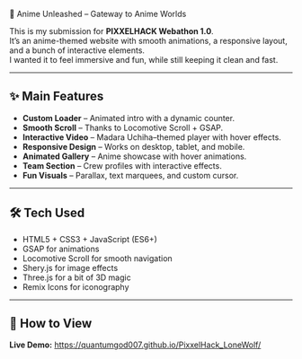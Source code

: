 🌸 Anime Unleashed – Gateway to Anime Worlds

This is my submission for **PIXXELHACK Webathon 1.0**.  
It’s an anime-themed website with smooth animations, a responsive layout, and a bunch of interactive elements.  
I wanted it to feel immersive and fun, while still keeping it clean and fast.

---

## ✨ Main Features
- **Custom Loader** – Animated intro with a dynamic counter.
- **Smooth Scroll** – Thanks to Locomotive Scroll + GSAP.
- **Interactive Video** – Madara Uchiha–themed player with hover effects.
- **Responsive Design** – Works on desktop, tablet, and mobile.
- **Animated Gallery** – Anime showcase with hover animations.
- **Team Section** – Crew profiles with interactive effects.
- **Fun Visuals** – Parallax, text marquees, and custom cursor.

---

## 🛠️ Tech Used
- HTML5 + CSS3 + JavaScript (ES6+)
- GSAP for animations
- Locomotive Scroll for smooth navigation
- Shery.js for image effects
- Three.js for a bit of 3D magic
- Remix Icons for iconography

---

## 🚀 How to View

**Live Demo:** https://quantumgod007.github.io/PixxelHack_LoneWolf/


